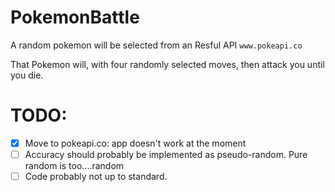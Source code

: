PokemonBattle
=============

A random pokemon will be selected from an Resful API `www.pokeapi.co`

That Pokemon will, with four randomly selected moves, then attack you until you die.

TODO:
============

- [x] Move to pokeapi.co: app doesn't work at the moment
- [ ] Accuracy should probably be implemented as pseudo-random. Pure random is too....random
- [ ] Code probably not up to standard.
